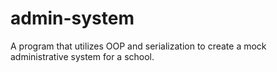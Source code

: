 # admin-system
A program that utilizes OOP and serialization to create a mock administrative system for a school.
